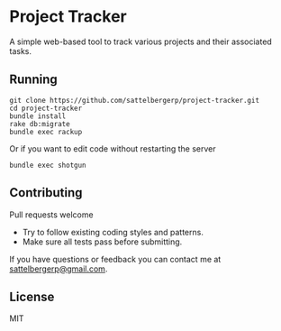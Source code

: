 # Project Tracker
A simple web-based tool to track various projects and their associated tasks.
## Running

    git clone https://github.com/sattelbergerp/project-tracker.git
    cd project-tracker
    bundle install
    rake db:migrate
    bundle exec rackup
Or if you want to edit code without restarting the server

    bundle exec shotgun

## Contributing
Pull requests welcome
* Try to follow existing coding styles and patterns.
* Make sure all tests pass before submitting.

If you have questions or feedback you can contact me at sattelbergerp@gmail.com.

## License
MIT
